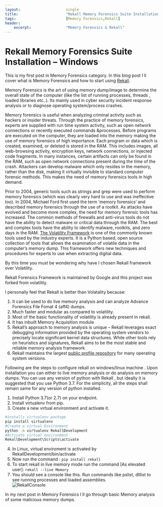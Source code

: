 ```yaml
---
layout:                     single
title:                      "Rekall Memory Forensics Suite Installation"
tags:                       [Memory Forensics,Rekall]
header:
    excerpt:                "Memory Forensics & Rekall"
---
```


# Rekall Memory Forensics Suite Installation – Windows
This is my first post in Memory Forensics category. In this blog post I ll cover what is Memory Forensics and how to start using [Rekall](http://www.rekall-forensic.com/).

Memory Forensics is the art of using memory dump/image to determine the overall state of the computer (like the list of running processes, threads , loaded libraries etc..). Its mainly used in cyber security incident response analysis or to diagnose operating system/process crashes.

Memory forensics is useful when analyzing criminal activity such as hackers or insider threats. Through the practice of memory forensics, experts are supplied with run time system activity, such as open network connections or recently executed commands &processes. Before programs are executed on the computer, they are loaded into the memory making the use of memory forensics of high importance. Each program or data which is created, examined, or deleted is stored in the RAM. This includes images, all web-browsing activity, encryption keys, network connections, or injected code fragments. In many instances, certain artifacts can only be found in the RAM, such as open network connections present during the time of the crash. Attackers can develop malware which only resides in the memory, rather than the disk, making it virtually invisible to standard computer forensic methods. This makes the need of memory forensics tools in high demand.

Prior to 2004, generic tools such as strings and grep were used to perform memory forensics (which was clearly very hard to use and was ineffective too).  In 2004, Michael Ford first used the term ‘memory forensics’ and described memory forensics through the use of a rootkit. As attacks have evolved and become more complex, the need for memory forensic tools has increased. The common methods of firewalls and anti-virus tools do not have the ability to detect malware or critical data through the RAM. The best and complex tools have the ability to identify malware, rootkits, and zero days in the RAM. [The Volatility Framework](https://code.google.com/archive/p/volatility/) is one of the commonly known tools used by the industry experts. It is a Python based, open source collection of tools that allows the examination of volatile data in the computer’s memory dump. This framework offers new techniques and procedures for experts to use when extracting digital data.

By this time you must be wondering why have I chosen Rekall framework over Volatility.

Rekall Forensics Framework is maintained by Google and this project was forked from volatility.

I personally feel that Rekall is better than Volatality because:
1. It can be used to do live memory analysis and can analyze Advance Forensics File Fomat 4 (aff4) dumps.
2. Much faster and modular as compared to volatility.
3. Most of the basic functionality of volatility is already present in rekall.
4. It has inbuilt Memory Acquisition module
5. Rekall’s approach to memory analysis is unique – Rekall leverages exact debugging information provided by the operating system vendors to precisely locate significant kernel data structures. While other tools rely on heuristics and signatures, Rekall aims to be the most stable and reliable memory analysis framework.
6. Rekall maintains the largest [public profile repository](https://github.com/google/rekall-profiles) for many operating system versions.

Following are the steps to configure rekall on windows/linux machine . Upon installation you can either to live memory analysis or do analysis on memory dumps. You can use any version of python with Rekall , but ideally it is suggested that you use Python 3.7. For the simplicity, all the steps shall remain same for any version of python installed.

1. Install Python 3.7(or 2.7) on your endpoint.
2. Install virtualenv from pip.
3. Create a new virtual environment and activate it.
```bash
#installs virtualenv package
pip install virtualenv
#Create a virtual Environment
python -m virtualenv RekallDevelopment
#Activate virtual environment
RekallDevelopment\Scripts\activate
```
4. In Linux, virtual enviroment is activated by RekallDevelopment/bin/activate
5. Now run the command : `pip install rekall`
6. To start rekall in live memory mode run the command [As elevated user]: `rekall --live Memory`
7. You should see a console like this. Run commands like pslist, dlllist to see running processes and loaded assemblies.<br>![RekallConsole](https://n00bt0l33t.files.wordpress.com/2017/10/rekall-demo-e1508511920599.png?w=700)

In my next post in Memory Forensics I ll go through basic Memory analysis of some malicious memory dumps.